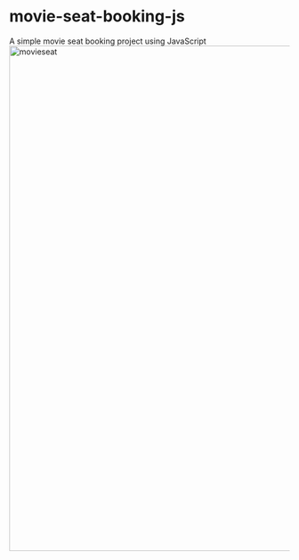 # movie-seat-booking-js
A simple movie seat booking project using JavaScript
<img width="908" alt="movieseat" src="https://user-images.githubusercontent.com/63189207/98923135-8dc30600-24d3-11eb-9d74-1a0af96549ca.PNG">
